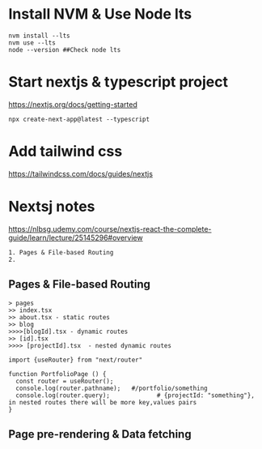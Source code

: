 # Install NVM & Use Node lts
```
nvm install --lts
nvm use --lts
node --version ##Check node lts
```
# Start  nextjs & typescript project
https://nextjs.org/docs/getting-started
```
npx create-next-app@latest --typescript
```

# Add tailwind css
https://tailwindcss.com/docs/guides/nextjs









# Nextsj notes
https://nlbsg.udemy.com/course/nextjs-react-the-complete-guide/learn/lecture/25145296#overview

```
1. Pages & File-based Routing 
2. 
```

## Pages & File-based Routing
```
> pages
>> index.tsx
>> about.tsx - static routes
>> blog 
>>>>[blogId].tsx - dynamic routes
>> [id].tsx
>>>> [projectId].tsx  - nested dynamic routes
```

```
import {useRouter} from "next/router"

function PortfolioPage () {
  const router = useRouter();
  console.log(router.pathname);   #/portfolio/something 
  console.log(router.query);             # {projectId: "something"}, in nested routes there will be more key,values pairs
}
```
## Page pre-rendering & Data fetching
```

```
